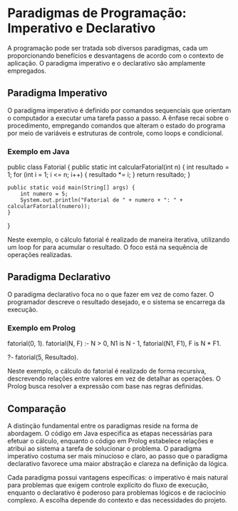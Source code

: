 # Paradigmas de Programação: Imperativo e Declarativo

A programação pode ser tratada sob diversos paradigmas, cada um proporcionando benefícios e desvantagens de acordo com o contexto de aplicação. O paradigma imperativo e o declarativo são amplamente empregados.

## Paradigma Imperativo

O paradigma imperativo é definido por comandos sequenciais que orientam o computador a executar uma tarefa passo a passo. A ênfase recai sobre o procedimento, empregando comandos que alteram o estado do programa por meio de variáveis e estruturas de controle, como loops e condicional.

### Exemplo em Java

public class Fatorial {
    public static int calcularFatorial(int n) {
        int resultado = 1;
        for (int i = 1; i <= n; i++) {
            resultado *= i;
        }
        return resultado;
    }

    public static void main(String[] args) {
        int numero = 5;
        System.out.println("Fatorial de " + numero + ": " + calcularFatorial(numero));
    }
}

Neste exemplo, o cálculo fatorial é realizado de maneira iterativa, utilizando um loop for para acumular o resultado. O foco está na sequência de operações realizadas.

## Paradigma Declarativo

O paradigma declarativo foca no o que fazer em vez de como fazer. O programador descreve o resultado desejado, e o sistema se encarrega da execução.

### Exemplo em Prolog

fatorial(0, 1).
fatorial(N, F) :-
    N > 0,
    N1 is N - 1,
    fatorial(N1, F1),
    F is N * F1.

?- fatorial(5, Resultado).

Neste exemplo, o cálculo do fatorial é realizado de forma recursiva, descrevendo relações entre valores em vez de detalhar as operações. O Prolog busca resolver a expressão com base nas regras definidas.

## Comparação

A distinção fundamental entre os paradigmas reside na forma de abordagem. O código em Java especifica as etapas necessárias para efetuar o cálculo, enquanto o código em Prolog estabelece relações e atribui ao sistema a tarefa de solucionar o problema. O paradigma imperativo costuma ser mais minucioso e claro, ao passo que o paradigma declarativo favorece uma maior abstração e clareza na definição da lógica.

Cada paradigma possui vantagens específicas: o imperativo é mais natural para problemas que exigem controle explícito do fluxo de execução, enquanto o declarativo é poderoso para problemas lógicos e de raciocínio complexo. A escolha depende do contexto e das necessidades do projeto.